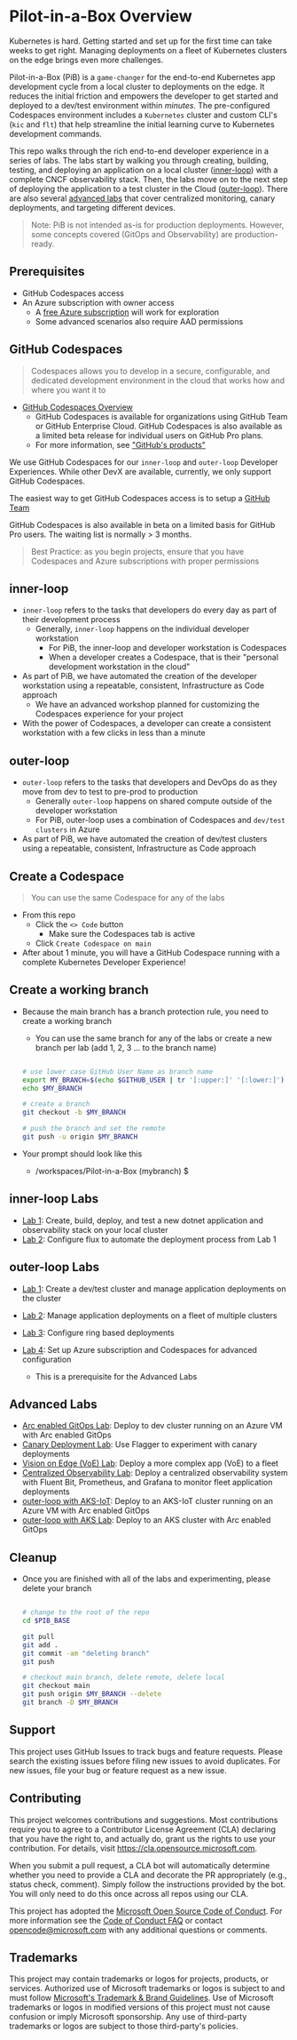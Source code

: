 # Pilot-in-a-Box Overview

Kubernetes is hard. Getting started and set up for the first time can take weeks to get right. Managing deployments on a fleet of Kubernetes clusters on the edge brings even more challenges.

Pilot-in-a-Box (PiB) is a `game-changer` for the end-to-end Kubernetes app development cycle from a local cluster to deployments on the edge. It reduces the initial friction and empowers the developer to get started and deployed to a dev/test environment within *minutes*. The pre-configured Codespaces environment includes a `Kubernetes` cluster and custom CLI's (`kic` and `flt`) that help streamline the initial learning curve to Kubernetes development commands.

This repo walks through the rich end-to-end developer experience in a series of labs. The labs start by walking you through creating, building, testing, and deploying an application on a local cluster ([inner-loop](./README.md#inner-loop)) with a complete CNCF observability stack. Then, the labs move on to the next step of deploying the application to a test cluster in the Cloud ([outer-loop](./README.md#outer-loop)). There are also several [advanced labs](./README.md#advanced-labs) that cover centralized monitoring, canary deployments, and targeting different devices.

> Note: PiB is not intended as-is for production deployments. However, some concepts covered (GitOps and Observability) are production-ready.

## Prerequisites

- GitHub Codespaces access
- An Azure subscription with owner access
  - A [free Azure subscription](https://azure.microsoft.com/en-in/free/) will work for exploration
  - Some advanced scenarios also require AAD permissions

## GitHub Codespaces

> Codespaces allows you to develop in a secure, configurable, and dedicated development environment in the cloud that works how and where you want it to

- [GitHub Codespaces Overview](https://docs.github.com/en/codespaces)
  - GitHub Codespaces is available for organizations using GitHub Team or GitHub Enterprise Cloud. GitHub Codespaces is also available as a limited beta release for individual users on GitHub Pro plans.
  - For more information, see ["GitHub's products"](https://docs.github.com/en/get-started/learning-about-github/githubs-products)

We use GitHub Codespaces for our `inner-loop` and `outer-loop` Developer Experiences. While other DevX are available, currently, we only support GitHub Codespaces.

The easiest way to get GitHub Codespaces access is to setup a [GitHub Team](https://docs.github.com/en/codespaces)

GitHub Codespaces is also available in beta on a limited basis for GitHub Pro users. The waiting list is normally > 3 months.

> Best Practice: as you begin projects, ensure that you have Codespaces and Azure subscriptions with proper permissions

## inner-loop

- `inner-loop` refers to the tasks that developers do every day as part of their development process
  - Generally, `inner-loop` happens on the individual developer workstation
    - For PiB, the inner-loop and developer workstation is Codespaces
    - When a developer creates a Codespace, that is their "personal development workstation in the cloud"
- As part of PiB, we have automated the creation of the developer workstation using a repeatable, consistent, Infrastructure as Code approach
  - We have an advanced workshop planned for customizing the Codespaces experience for your project
- With the power of Codespaces, a developer can create a consistent workstation with a few clicks in less than a minute

## outer-loop

- `outer-loop` refers to the tasks that developers and DevOps do as they move from dev to test to pre-prod to production
  - Generally `outer-loop` happens on shared compute outside of the developer workstation
  - For PiB, outer-loop uses a combination of Codespaces and `dev/test clusters` in Azure
- As part of PiB, we have automated the creation of dev/test clusters using a repeatable, consistent, Infrastructure as Code approach

## Create a Codespace

> You can use the same Codespace for any of the labs

- From this repo
  - Click the `<> Code` button
    - Make sure the Codespaces tab is active
  - Click `Create Codespace on main`
- After about 1 minute, you will have a GitHub Codespace running with a complete Kubernetes Developer Experience!

## Create a working branch

- Because the main branch has a branch protection rule, you need to create a working branch
  - You can use the same branch for any of the labs or create a new branch per lab (add 1, 2, 3 ... to the branch name)

  ```bash

  # use lower case GitHub User Name as branch name
  export MY_BRANCH=$(echo $GITHUB_USER | tr '[:upper:]' '[:lower:]')
  echo $MY_BRANCH

  # create a branch
  git checkout -b $MY_BRANCH

  # push the branch and set the remote
  git push -u origin $MY_BRANCH

  ```

- Your prompt should look like this
  - /workspaces/Pilot-in-a-Box (mybranch) $

## inner-loop Labs

- [Lab 1](./labs/inner-loop.md): Create, build, deploy, and test a new dotnet application and observability stack on your local cluster
- [Lab 2](./labs/inner-loop-flux.md): Configure flux to automate the deployment process from Lab 1

## outer-loop Labs

- [Lab 1](./labs/outer-loop.md): Create a dev/test cluster and manage application deployments on the cluster
- [Lab 2](./labs/outer-loop-multi-cluster.md): Manage application deployments on a fleet of multiple clusters
- [Lab 3](./labs/outer-loop-ring-deployment.md): Configure ring based deployments

- [Lab 4](./labs/azure-codespaces-setup.md): Set up Azure subscription and Codespaces for advanced configuration
  - This is a prerequisite for the Advanced Labs

## Advanced Labs

- [Arc enabled GitOps Lab](./labs/outer-loop-arc-gitops.md): Deploy to dev cluster running on an Azure VM with Arc enabled GitOps
- [Canary Deployment Lab](./labs/advanced-labs/canary/README.md): Use Flagger to experiment with canary deployments
- [Vision on Edge (VoE) Lab](./labs/advanced-labs/voe/README.md): Deploy a more complex app (VoE) to a fleet
- [Centralized Observability Lab](./labs/advanced-labs/monitoring/README.md): Deploy a centralized observability system with Fluent Bit, Prometheus, and Grafana to monitor fleet application deployments
- [outer-loop with AKS-IoT](./labs/advanced-labs/aks-iot/README.md): Deploy to an AKS-IoT cluster running on an Azure VM with Arc enabled GitOps
- [outer-loop with AKS Lab](./labs/outer-loop-aks-azure.md): Deploy to an AKS cluster with Arc enabled GitOps

## Cleanup

- Once you are finished with all of the labs and experimenting, please delete your branch

  ```bash

  # change to the root of the repo
  cd $PIB_BASE

  git pull
  git add .
  git commit -am "deleting branch"
  git push

  # checkout main branch, delete remote, delete local
  git checkout main
  git push origin $MY_BRANCH --delete
  git branch -D $MY_BRANCH

  ```

## Support

This project uses GitHub Issues to track bugs and feature requests. Please search the existing issues before filing new issues to avoid duplicates.  For new issues, file your bug or feature request as a new issue.

## Contributing

This project welcomes contributions and suggestions.  Most contributions require you to agree to a
Contributor License Agreement (CLA) declaring that you have the right to, and actually do, grant us
the rights to use your contribution. For details, visit <https://cla.opensource.microsoft.com>.

When you submit a pull request, a CLA bot will automatically determine whether you need to provide
a CLA and decorate the PR appropriately (e.g., status check, comment). Simply follow the instructions
provided by the bot. You will only need to do this once across all repos using our CLA.

This project has adopted the [Microsoft Open Source Code of Conduct](https://opensource.microsoft.com/codeofconduct/).
For more information see the [Code of Conduct FAQ](https://opensource.microsoft.com/codeofconduct/faq/) or
contact [opencode@microsoft.com](mailto:opencode@microsoft.com) with any additional questions or comments.

## Trademarks

This project may contain trademarks or logos for projects, products, or services. Authorized use of Microsoft
trademarks or logos is subject to and must follow [Microsoft's Trademark & Brand Guidelines](https://www.microsoft.com/en-us/legal/intellectualproperty/trademarks/usage/general).
Use of Microsoft trademarks or logos in modified versions of this project must not cause confusion or imply Microsoft sponsorship.
Any use of third-party trademarks or logos are subject to those third-party's policies.
